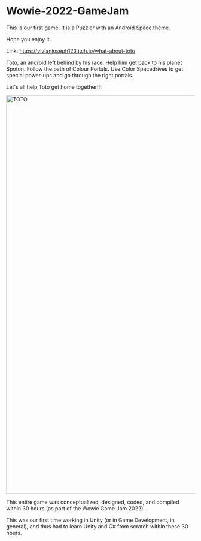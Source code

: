 # Wowie-2022-GameJam

This is our first game.  It is a Puzzler with an Android Space theme.

Hope you enjoy it.

Link: https://vivianjoseph123.itch.io/what-about-toto

Toto, an android left behind by his race. Help him get back to his planet Spoton.  Follow the path of Colour Portals. Use Color Spacedrives to get special power-ups and go through the right portals.

Let's all help Toto get home together!!!

<img width="1061" alt="TOTO" src="https://user-images.githubusercontent.com/83592463/184944407-559b6245-be2c-49be-ad52-052050b34136.png">

This entire game was conceptualized, designed, coded, and compiled within 30 hours (as part of the Wowie Game Jam 2022).

This was our first time working in Unity (or in Game Development, in general), and thus had to learn Unity and C# from scratch within these 30 hours.


